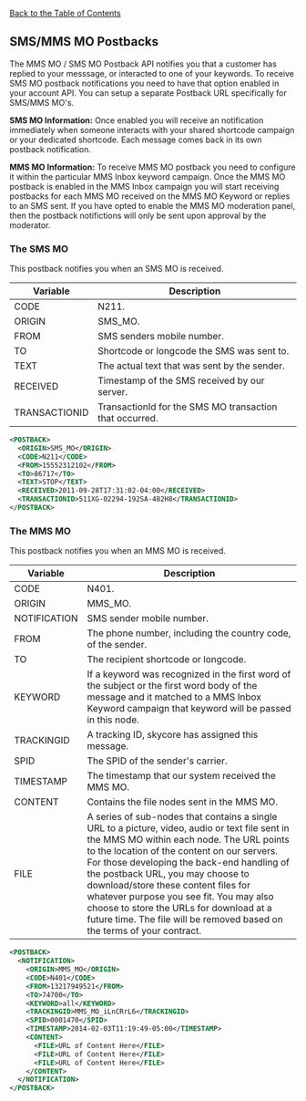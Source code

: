 [Back to the Table of Contents](/1.3/README.md)

## SMS/MMS MO Postbacks

The MMS MO / SMS MO Postback API notifies you that a customer has replied to your messsage, or interacted to one of your keywords. To receive SMS MO postback notifications you need to have that option enabled in your account API. You can setup a separate Postback URL specifically for SMS/MMS MO's.

__SMS MO Information:__
 Once enabled you will receive an notification immediately when someone interacts with your shared shortcode campaign or your dedicated shortcode. Each message comes back in its own postback notification. 

__MMS MO Information:__
To receive MMS MO postback you need to configure it within the particular MMS Inbox keyword campaign.  Once the MMS MO postback is enabled in the MMS Inbox campaign you will start receiving postbacks for each MMS MO received on the MMS MO Keyword or replies to an SMS sent. If you have opted to enable the MMS MO moderation panel, then the postback notifictions will only be sent upon approval by the moderator.

### The SMS MO

This postback notifies you when an SMS MO is received.


| Variable | Description |
| -------- | ----------- |
| CODE | N211. | 
| ORIGIN | SMS_MO. | 
| FROM | SMS senders mobile number. | 
| TO | Shortcode or longcode the SMS was sent to. | 
| TEXT | The actual text that was sent by the sender. | 
| RECEIVED | Timestamp of the SMS received by our server. | 
| TRANSACTIONID | TransactionId for the SMS MO transaction that occurred. | 

```xml
<POSTBACK>
  <ORIGIN>SMS_MO</ORIGIN>
  <CODE>N211</CODE>
  <FROM>15552312102</FROM>
  <TO>86717</TO>
  <TEXT>STOP</TEXT>
  <RECEIVED>2011-09-28T17:31:02-04:00</RECEIVED>
  <TRANSACTIONID>511XG-02294-192SA-482H8</TRANSACTIONID>
</POSTBACK>
```

### The MMS MO

This postback notifies you when an MMS MO is received.

| Variable | Description |
| -------- | ----------- |
| CODE | N401. |
| ORIGIN | MMS_MO. |
| NOTIFICATION | SMS sender mobile number. | 
| FROM | The phone number, including the country code, of the sender. | 
| TO | The recipient shortcode or longcode. | 
| KEYWORD | If a keyword was recognized in the first word of the subject or the first word body of the message and it matched to a MMS Inbox Keyword campaign that keyword will be passed in this node. | 
| TRACKINGID | A tracking ID, skycore has assigned this message. | 
| SPID | The SPID of the sender's carrier. | 
| TIMESTAMP | The timestamp that our system received the MMS MO. | 
| CONTENT | Contains the file nodes sent in the MMS MO. | 
| FILE | A series of sub-nodes that contains a single URL to a picture, video, audio or text file sent in the MMS MO within each node. The URL points to the location of the content on our servers. For those developing the back-end handling of the postback URL, you may choose to download/store these content files for whatever purpose you see fit. You may also choose to store the URLs for download at a future time. The file will be removed based on the terms of your contract. | 

```xml
<POSTBACK>
  <NOTIFICATION>
    <ORIGIN>MMS_MO</ORIGIN>
    <CODE>N401</CODE>
    <FROM>13217949521</FROM>
    <TO>74700</TO>
    <KEYWORD>all</KEYWORD>
    <TRACKINGID>MMS_MO_iLnCRrL6</TRACKINGID>
    <SPID>0001470</SPID>
    <TIMESTAMP>2014-02-03T11:19:49-05:00</TIMESTAMP>
    <CONTENT>
      <FILE>URL of Content Here</FILE>
      <FILE>URL of Content Here</FILE>
      <FILE>URL of Content Here</FILE>
    </CONTENT>
  </NOTIFICATION>
</POSTBACK>
```
